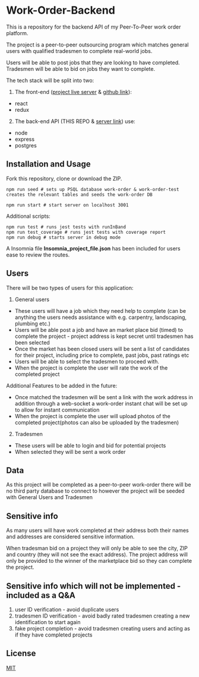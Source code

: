 # Work-Order-Backend

This is a repository for the backend API of my Peer-To-Peer work order platform.

The project is a peer-to-peer outsourcing program which matches general users with qualified tradesmen to complete real-world jobs.

Users will be able to post jobs that they are looking to have completed.
Tradesmen will be able to bid on jobs they want to complete.

The tech stack will be split into two:

1. The front-end ([project live server](https://project-freelance.netlify.app/) &  [github link](https://github.com/clay099/work-order-frontend)):

-   react
-   redux

2. The back-end API (THIS REPO & [server link](https://github.com/clay099/work-order-backend)) use:

-   node
-   express
-   postgres

## Installation and Usage

Fork this repository, clone or download the ZIP.

```
npm run seed # sets up PSQL database work-order & work-order-test creates the relevant tables and seeds the work-order DB

npm run start # start server on localhost 3001
```

Additional scripts:

```
npm run test # runs jest tests with runInBand
npm run test_coverage # runs jest tests with coverage report
npm run debug # starts server in debug mode
```

A Insomnia file **Insomnia_project_file.json** has been included for users ease to review the routes.

## Users

There will be two types of users for this application:

1. General users

-   These users will have a job which they need help to complete (can be anything the users needs assistance with e.g. carpentry, landscaping, plumbing etc.)
-   Users will be able post a job and have an market place bid (timed) to complete the project - project address is kept secret until tradesmen has been selected
-   Once the market has been closed users will be sent a list of candidates for their project, including price to complete, past jobs, past ratings etc
-   Users will be able to select the tradesmen to proceed with.
-   When the project is complete the user will rate the work of the completed project

Additional Features to be added in the future:

-   Once matched the tradesmen will be sent a link with the work address in addition through a web-socket a work-order instant chat will be set up to allow for instant communication
-   When the project is complete the user will upload photos of the completed project(photos can also be uploaded by the tradesmen)

2. Tradesmen

-   These users will be able to login and bid for potential projects
-   When selected they will be sent a work order

## Data

As this project will be completed as a peer-to-peer work-order there will be no third party database to connect to however the project will be seeded with General Users and Tradesmen

## Sensitive info

As many users will have work completed at their address both their names and addresses are considered sensitive information.

When tradesman bid on a project they will only be able to see the city, ZIP and country (they will not see the exact address). The project address will only be provided to the winner of the marketplace bid so they can complete the project.

## Sensitive info which will not be implemented - included as a Q&A

1. user ID verification - avoid duplicate users
2. tradesmen ID verification - avoid badly rated tradesmen creating a new identification to start again
3. fake project completion - avoid tradesmen creating users and acting as if they have completed projects

## License

[MIT](https://choosealicense.com/licenses/mit/)
